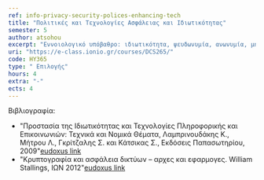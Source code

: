 ```yaml
---
ref: info-privacy-security-polices-enhancing-tech
title: "Πολιτικές και Τεχνολογίες Ασφάλειας και Ιδιωτικότητας"
semester: 5
author: atsohou
excerpt: "Εννοιολογικό υπόβαθρο: ιδιωτικότητα, ψευδωνυμία, ανωνυμία, μη-συνδεσιμότητα, μη-ανιχνευσιμότητα και μη-παρατηρησιμότητα, ασφάλεια πληροφοριών, ευπάθειες, απειλές, επικινδυνότητα. Ιδιωτικότητα κατά το σχεδιασμό (privacy by design). Ανάλυση και διαχείριση επικινδυνότητας: απαιτήσεις ασφάλειας πληροφοριακών συστημάτων, μεθοδολογίες ανάλυσης και διαχείρισης επικινδυνότητας (OCTAVE, CRAMM, SBA scenario). Πολιτικές και κανονισμοί ασφάλειας πληροφοριακών συστημάτων. Ανάλυση επικινδυνότητας ιδιωτικότητας. Ιδιωτικότητα στην κοινωνία της πληροφορίας (ηλεκτρονικό εμπόριο, ηλεκτρονική διακυβέρνηση, κοινωνικά δίκτυα). Συμπεριφορά χρηστών και προστασία ιδιωτικότητας: αντίληψη ιδιωτικότητας, πρόθεση αποκάλυψης πληροφοριών σε ηλεκτρονικά περιβάλλοντα, ιδιωτικότητα και αποδοχή πληροφοριακών συστημάτων. Πολιτικές προστασίας ιδιωτικότητας και συμμόρφωση με νομικό και κανονιστικό πλαίσιο. Προηγμένες Τεχνολογίες Προστασίας ανωνυμίας και Ιδιωτικότητας."
uri: "https://e-class.ionio.gr/courses/DCS265/"
code: HY365
type: "	Επιλογής"
hours: 4
extra: "-"
ects: 4
---
```



Βιβλιογραφία: 
  - "Προστασία της Ιδιωτικότητας και Τεχνολογίες Πληροφορικής και Επικοινωνιών: Τεχνικά και Νομικά Θέματα, Λαμπρινουδάκης Κ., Μήτρου Λ., Γκρίτζαλης Σ. και Κάτσικας Σ., Εκδόσεις Παπασωτηρίου, 2009"[eudoxus link](https://service.eudoxus.gr/search/#a/id:9762/0)
  - "Κρυπτογραφία και ασφάλεια δικτύων – αρχες και εφαρμογες. William Stallings, ΙΩΝ 2012"[eudoxus link](https://service.eudoxus.gr/search/#a/id:12777632/0)
